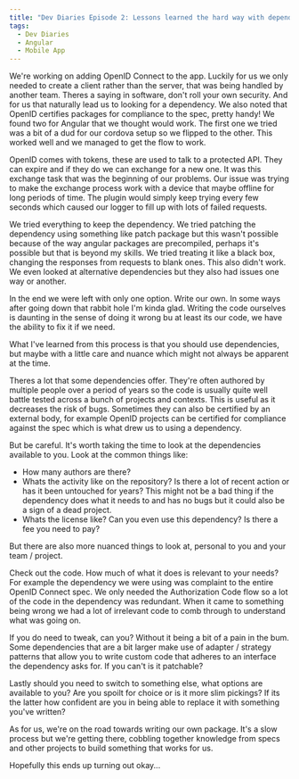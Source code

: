 ```yaml
---
title: "Dev Diaries Episode 2: Lessons learned the hard way with dependencies"
tags:
  - Dev Diaries
  - Angular
  - Mobile App
---
```


We're working on adding OpenID Connect to the app. Luckily for us we only needed to create a client rather than the server, that was being handled by another team. Theres a saying in software, don't roll your own security. And for us that naturally lead us to looking for a dependency. We also noted that OpenID certifies packages for compliance to the spec, pretty handy! We found two for Angular that we thought would work. The first one we tried was a bit of a dud for our cordova setup so we flipped to the other. This worked well and we managed to get the flow to work.

OpenID comes with tokens, these are used to talk to a protected API. They can expire and if they do we can exchange for a new one. It was this exchange task that was the beginning of our problems. Our issue was trying to make the exchange process work with a device that maybe offline for long periods of time. The plugin would simply keep trying every few seconds which caused our logger to fill up with lots of failed requests.

We tried everything to keep the dependency. We tried patching the dependency using something like patch package but this wasn't possible because of the way angular packages are precompiled, perhaps it's possible but that is beyond my skills. We tried treating it like a black box, changing the responses from requests to blank ones. This also didn't work. We even looked at alternative dependencies but they also had issues one way or another.

In the end we were left with only one option. Write our own. In some ways after going down that rabbit hole I'm kinda glad. Writing the code ourselves is daunting in the sense of doing it wrong bu at least its our code, we have the ability to fix it if we need.

What I've learned from this process is that you should use dependencies, but maybe with a little care and nuance which might not always be apparent at the time.

Theres a lot that some dependencies offer. They're often authored by multiple people over a period of years so the code is usually quite well battle tested across a bunch of projects and contexts. This is useful as it decreases the risk of bugs. Sometimes they can also be certified by an external body, for example OpenID projects can be certified for compliance against the spec which is what drew us to using a dependency.

But be careful. It's worth taking the time to look at the dependencies available to you. Look at the common things like:

- How many authors are there?
- Whats the activity like on the repository? Is there a lot of recent action or has it been untouched for years? This might not be a bad thing if the dependency does what it needs to and has no bugs but it could also be a sign of a dead project.
- Whats the license like? Can you even use this dependency? Is there a fee you need to pay?

But there are also more nuanced things to look at, personal to you and your team / project.

Check out the code. How much of what it does is relevant to your needs? For example the dependency we were using was complaint to the entire OpenID Connect spec. We only needed the Authorization Code flow so a lot of the code in the dependency was redundant. When it came to something being wrong we had a lot of irrelevant code to comb through to understand what was going on.

If you do need to tweak, can you? Without it being a bit of a pain in the bum. Some dependencies that are a bit larger make use of adapter / strategy patterns that allow you to write custom code that adheres to an interface the dependency asks for. If you can't is it patchable?

Lastly should you need to switch to something else, what options are available to you? Are you spoilt for choice or is it more slim pickings? If its the latter how confident are you in being able to replace it with something you've written?

As for us, we're on the road towards writing our own package. It's a slow process but we're getting there, cobbling together knowledge from specs and other projects to build something that works for us.

Hopefully this ends up turning out okay...
